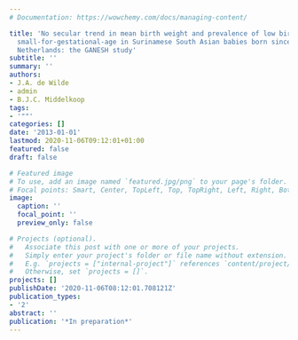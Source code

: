 ```yaml
---
# Documentation: https://wowchemy.com/docs/managing-content/

title: 'No secular trend in mean birth weight and prevalence of low birth weight and
  small-for-gestational-age in Surinamese South Asian babies born since 1974 in the
  Netherlands: the GANESH study'
subtitle: ''
summary: ''
authors:
- J.A. de Wilde
- admin
- B.J.C. Middelkoop
tags:
- '""'
categories: []
date: '2013-01-01'
lastmod: 2020-11-06T09:12:01+01:00
featured: false
draft: false

# Featured image
# To use, add an image named `featured.jpg/png` to your page's folder.
# Focal points: Smart, Center, TopLeft, Top, TopRight, Left, Right, BottomLeft, Bottom, BottomRight.
image:
  caption: ''
  focal_point: ''
  preview_only: false

# Projects (optional).
#   Associate this post with one or more of your projects.
#   Simply enter your project's folder or file name without extension.
#   E.g. `projects = ["internal-project"]` references `content/project/deep-learning/index.md`.
#   Otherwise, set `projects = []`.
projects: []
publishDate: '2020-11-06T08:12:01.708121Z'
publication_types:
- '2'
abstract: ''
publication: '*In preparation*'
---
```


